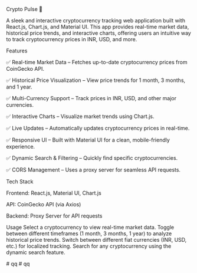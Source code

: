 Crypto Pulse 🚀

A sleek and interactive cryptocurrency tracking web application built with React.js, Chart.js, and Material UI. This app provides real-time market data, historical price trends, and interactive charts, offering users an intuitive way to track cryptocurrency prices in INR, USD, and more.

Features

✅ Real-time Market Data – Fetches up-to-date cryptocurrency prices from CoinGecko API.

✅ Historical Price Visualization – View price trends for 1 month, 3 months, and 1 year.

✅ Multi-Currency Support – Track prices in INR, USD, and other major currencies.

✅ Interactive Charts – Visualize market trends using Chart.js.

✅ Live Updates – Automatically updates cryptocurrency prices in real-time.

✅ Responsive UI – Built with Material UI for a clean, mobile-friendly experience.

✅ Dynamic Search & Filtering – Quickly find specific cryptocurrencies.

✅ CORS Management – Uses a proxy server for seamless API requests.

Tech Stack

Frontend: React.js, Material UI, Chart.js

API: CoinGecko API (via Axios)

Backend: Proxy Server for API requests

Usage
Select a cryptocurrency to view real-time market data.
Toggle between different timeframes (1 month, 3 months, 1 year) to analyze historical price trends.
Switch between different fiat currencies (INR, USD, etc.) for localized tracking.
Search for any cryptocurrency using the dynamic search feature.

#   q q  
 #   q q  
 